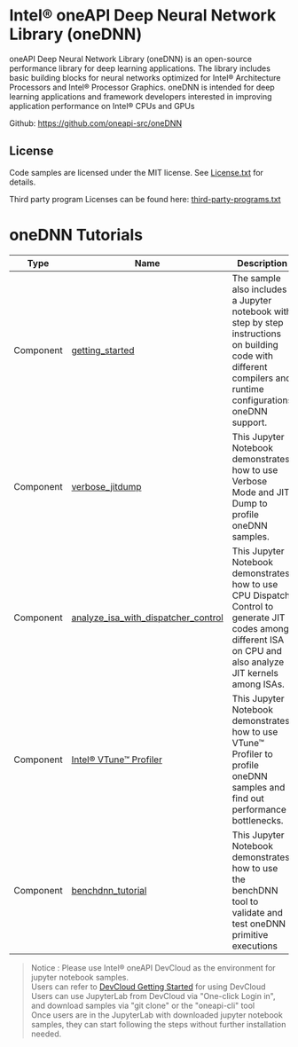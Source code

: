 # Intel® oneAPI Deep Neural Network Library (oneDNN)

oneAPI Deep Neural Network Library (oneDNN) is an open-source performance library for deep learning applications. The library includes basic building blocks for neural networks optimized for Intel® Architecture Processors and Intel® Processor Graphics. oneDNN is intended for deep learning applications and framework developers interested in improving application performance on Intel® CPUs and GPUs

Github: https://github.com/oneapi-src/oneDNN

## License  
Code samples are licensed under the MIT license. See
[License.txt](https://github.com/oneapi-src/oneAPI-samples/blob/master/License.txt) for details.

Third party program Licenses can be found here: [third-party-programs.txt](https://github.com/oneapi-src/oneAPI-samples/blob/master/third-party-programs.txt)

# oneDNN Tutorials

| Type      | Name                 | Description                                                  |
| --------- | ----------------------- | ------------------------------------------------------------ |
| Component | [getting_started](tutorial_getting_started.ipynb)  | The sample also includes a Jupyter notebook with step by step instructions on building code with different compilers and runtime configurations oneDNN support. |
| Component | [verbose_jitdump](tutorial_verbose_jitdump.ipynb) | This Jupyter Notebook demonstrates how to use Verbose Mode and JIT Dump to profile oneDNN samples. |
| Component | [analyze_isa_with_dispatcher_control](tutorial_analyze_isa_with_dispatcher_control.ipynb) | This Jupyter Notebook demonstrates how to use CPU Dispatch Control to generate JIT codes among different ISA on CPU and also analyze JIT kernels among ISAs.|
| Component | [Intel® VTune™ Profiler](tutorial_vtune_profiling.ipynb) | This Jupyter Notebook demonstrates how to use VTune™ Profiler to profile oneDNN samples and find out performance bottlenecks. |
| Component | [benchdnn_tutorial](benchdnn_tutorial.ipynb) | This Jupyter Notebook demonstrates how to use the benchDNN tool to validate and test oneDNN primitive executions |
>  Notice : Please use Intel® oneAPI DevCloud as the environment for jupyter notebook samples. \
Users can refer to [DevCloud Getting Started](https://devcloud.intel.com/oneapi/get-started/) for using DevCloud \
Users can use JupyterLab from DevCloud via "One-click Login in", and download samples via "git clone" or the "oneapi-cli" tool \
Once users are in the JupyterLab with downloaded jupyter notebook samples, they can start following the steps without further installation needed.
